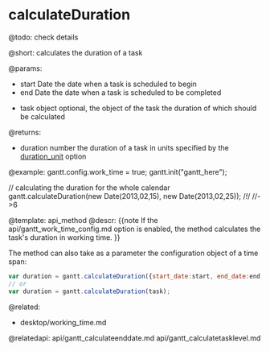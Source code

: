 calculateDuration
=============

@todo:
	check details

@short:
    calculates the duration of a task 

@params:
- start			Date		the date when a task is scheduled to begin
- end			Date	 	the date when a task is scheduled to be completed
* task			object		optional, the object of the task the duration of which should be calculated

@returns:
- duration		number		the duration of a task in units specified by the <a href="api/gantt_duration_unit_config.md">duration_unit</a> option


@example:
gantt.config.work_time = true;
gantt.init("gantt_here");

// calculating the duration for the whole calendar
gantt.calculateDuration(new Date(2013,02,15), new Date(2013,02,25)); /*!*/ //->6

@template:	api_method
@descr:
{{note
If the api/gantt_work_time_config.md option is enabled, the method calculates the task's duration in working time. 
}}

The method can also take as a parameter the configuration object of a time span:

~~~js
var duration = gantt.calculateDuration({start_date:start, end_date:end, task:task});
// or
var duration = gantt.calculateDuration(task);
~~~

@related:
- desktop/working_time.md


@relatedapi:
api/gantt_calculateenddate.md
api/gantt_calculatetasklevel.md